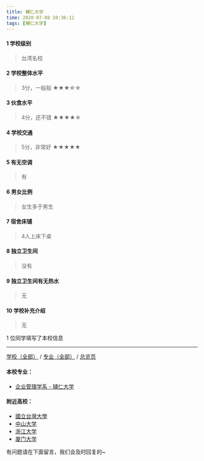```yaml
---
title: 輔仁大学
time: 2020-07-08 10:36:11
tags: [輔仁大学]
---
```

#### 1 学校级别
> 台湾名校


#### 2 学校整体水平
> 3分，一般般
★★★☆☆


#### 3 伙食水平
>  4分，还不错
★★★★☆


#### 4 学校交通
> 5分，非常好
★★★★★


#### 5 有无空调
> 有


#### 6 男女比例
> 女生多于男生

#### 7 宿舍床铺
> 4人上床下桌
 

#### 8 独立卫生间
> 没有


#### 9 独立卫生间有无热水
> 无


#### 10 学校补充介绍
> 无

1 位同学填写了本校信息
***
[学校（全部）](https://univgo.github.io/2020/07/08/3efa6bcca419) / [专业（全部）](https://univgo.github.io/2020/07/08/2d4c6d3552c2) / [总览页](https://univgo.github.io/2020/07/08/445daeb4fa00)
#### 本校专业：
- [企业管理学系 - 辅仁大学](https://univgo.github.io/2020/07/08/482d9a4ad3ed)

#### 附近高校：
- [國立台灣大學](https://univgo.github.io/2020/07/08/03ad758d0fe9)
- [中山大学](https://univgo.github.io/2020/07/08/67460d5278ae)
- [浙江大学](https://univgo.github.io/2020/07/08/c0e23bc1d7b6)
- [厦门大学](https://univgo.github.io/2020/07/08/1a7dbd456103)

有问题请在下面留言，我们会及时回复的~

